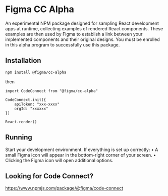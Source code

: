 # Figma CC Alpha

An experimental NPM package designed for sampling React development apps at runtime, collecting examples of rendered React components.
These examples are then used by Figma to establish a link between your implemented components and their original designs.
You must be enrolled in this alpha program to successfully use this package.

## Installation

```
npm install @figma/cc-alpha
```

then

```
import CodeConnect from "@figma/cc-alpha"

CodeConnect.init({
    apiToken: "xxx-xxxx"
    orgId: "xxxxxx"
})

React.render()
```

## Running
Start your development environment. If everything is set up correctly:
	•	A small Figma icon will appear in the bottom-right corner of your screen.
	•	Clicking the Figma icon will open additional options.

## Looking for Code Connect?
https://www.npmjs.com/package/@figma/code-connect
